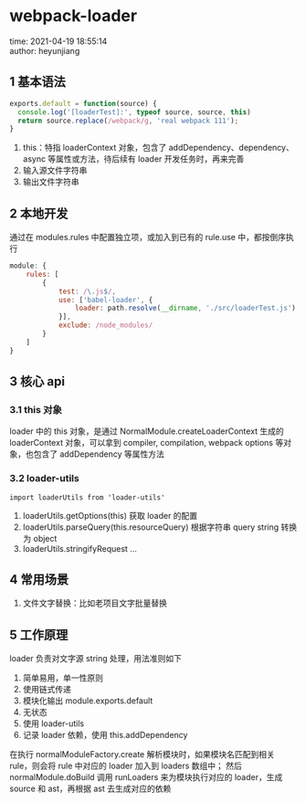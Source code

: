 # webpack-loader

time: 2021-04-19 18:55:14  
author: heyunjiang

## 1 基本语法

```javascript
exports.default = function(source) {
  console.log('[loaderTest]:', typeof source, source, this)
  return source.replace(/webpack/g, 'real webpack 111');
}
```

1. this：特指 loaderContext 对象，包含了 addDependency、dependency、async 等属性或方法，待后续有 loader 开发任务时，再来完善
2. 输入源文件字符串
3. 输出文件字符串

## 2 本地开发

通过在 modules.rules 中配置独立项，或加入到已有的 rule.use 中，都按倒序执行

```javascript
module: {
    rules: [
        {
            test: /\.js$/,
            use: ['babel-loader', {
                loader: path.resolve(__dirname, './src/loaderTest.js')
            }],
            exclude: /node_modules/
        }
    ]
}
```

## 3 核心 api

### 3.1 this 对象

loader 中的 this 对象，是通过 NormalModule.createLoaderContext 生成的 loaderContext 对象，可以拿到 compiler, compilation, webpack options 等对象，也包含了 addDependency 等属性方法

### 3.2 loader-utils

`import loaderUtils from 'loader-utils'`

1. loaderUtils.getOptions(this) 获取 loader 的配置
2. loaderUtils.parseQuery(this.resourceQuery) 根据字符串 query string 转换为 object
3. loaderUtils.stringifyRequest
...

## 4 常用场景

1. 文件文字替换：比如老项目文字批量替换

## 5 工作原理

loader 负责对文字源 string 处理，用法准则如下  
1. 简单易用，单一性原则
2. 使用链式传递
3. 模块化输出 module.exports.default
4. 无状态
5. 使用 loader-utils
6. 记录 loader 依赖，使用 this.addDependency

在执行 normalModuleFactory.create 解析模块时，如果模块名匹配到相关 rule，则会将 rule 中对应的 loader 加入到 loaders 数组中；
然后 normalModule.doBuild 调用 runLoaders 来为模块执行对应的 loader，生成 source 和 ast，再根据 ast 去生成对应的依赖
